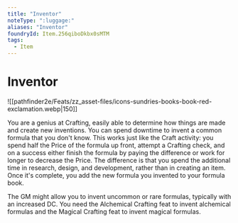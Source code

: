 ```yaml
---
title: "Inventor"
noteType: ":luggage:"
aliases: "Inventor"
foundryId: Item.256qiboDkbx0sMTM
tags:
  - Item
---
```


# Inventor
![[pathfinder2e/Feats/zz_asset-files/icons-sundries-books-book-red-exclamation.webp|150]]

You are a genius at Crafting, easily able to determine how things are made and create new inventions. You can spend downtime to invent a common formula that you don't know. This works just like the Craft activity: you spend half the Price of the formula up front, attempt a Crafting check, and on a success either finish the formula by paying the difference or work for longer to decrease the Price. The difference is that you spend the additional time in research, design, and development, rather than in creating an item. Once it's complete, you add the new formula you invented to your formula book.

The GM might allow you to invent uncommon or rare formulas, typically with an increased DC. You need the Alchemical Crafting feat to invent alchemical formulas and the Magical Crafting feat to invent magical formulas.
